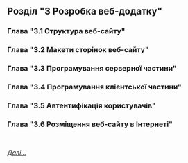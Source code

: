 ## Розділ "3 Розробка веб-додатку"
### Глава "3.1 Структура веб-сайту"
### Глава "3.2 Макети сторінок веб-сайту"
### Глава "3.3 Програмування серверної частини"
### Глава "3.4 Програмування клієнтської частини"
### Глава "3.5 Автентифікація користувачів"
### Глава "3.6 Розміщення веб-сайту в Інтернеті"

<br/>

[*Далі...*](ch04-05.md)
